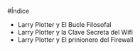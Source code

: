 
#Índice

* Larry Plotter y El Bucle Filosofal
* Larry Plotter y la Clave Secreta del Wifi
* Larry Plotter y El prinionero del Firewall
